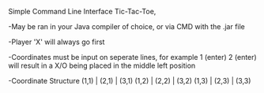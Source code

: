 Simple Command Line Interface Tic-Tac-Toe,

  -May be ran in your Java compiler of choice, or via CMD with the .jar file
  
  -Player 'X' will always go first
  
  -Coordinates must be input on seperate lines, for example
    1 (enter)
    2 (enter)
  will result in a X/O being placed in the middle left position

  -Coordinate Structure
            (1,1) | (2,1) | (3,1)
            (1,2) | (2,2) | (3,2)
            (1,3) | (2,3) | (3,3) 
    
